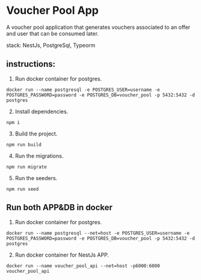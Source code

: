 # Voucher Pool App
A voucher pool application that generates vouchers associated to an offer and user that can be consumed later.

stack: NestJs, PostgreSql, Typeorm

## instructions:
1. Run docker container for postgres.
```
docker run --name postgresql -e POSTGRES_USER=username -e POSTGRES_PASSWORD=password -e POSTGRES_DB=voucher_pool -p 5432:5432 -d postgres
```
2. Install dependencies.
```
npm i
```
3. Build the project.
```
npm run build
```
4. Run the migrations.
```
npm run migrate
```
5. Run the seeders.
```
npm run seed
```

## Run both APP&DB in docker
1. Run docker container for postgres.
```
docker run --name postgresql --net=host -e POSTGRES_USER=username -e POSTGRES_PASSWORD=password -e POSTGRES_DB=voucher_pool -p 5432:5432 -d postgres
```
2. Run docker container for NestJs APP.
```
docker run --name voucher_pool_api --net=host -p6000:6000 voucher_pool_api
```